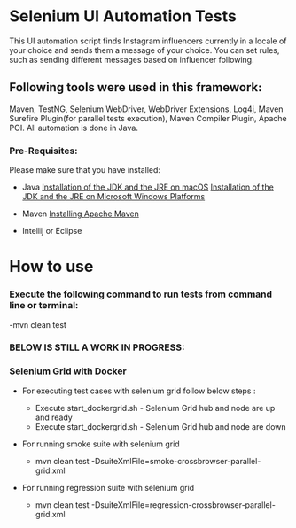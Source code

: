 # Selenium UI Automation Tests 
This UI automation script finds Instagram influencers currently in a locale of your choice and sends them a message of your choice.
You can set rules, such as sending different messages based on influencer following.

## Following tools were used in this framework:
Maven, TestNG, Selenium WebDriver, WebDriver Extensions, Log4j, Maven Surefire Plugin(for parallel tests execution), Maven Compiler Plugin, Apache POI. All automation is done in Java.

### Pre-Requisites:
Please make sure that you have installed:
- Java
  [Installation of the JDK and the JRE on macOS](https://docs.oracle.com/javase/10/install/installation-jdk-and-jre-macos.htm#JSJIG-GUID-C5F0BF25-3487-4F33-9275-7000C8E1C58C)
  [Installation of the JDK and the JRE on Microsoft Windows Platforms](https://docs.oracle.com/javase/10/install/installation-jdk-and-jre-microsoft-windows-platforms.htm#JSJIG-GUID-A7E27B90-A28D-4237-9383-A58B416071CA)

- Maven
  [Installing Apache Maven](https://maven.apache.org/install.html)

- Intellij or Eclipse

# How to use

### Execute the following command to run tests from command line or terminal:

   -mvn clean test





### BELOW IS STILL A WORK IN PROGRESS:
### Selenium Grid with Docker
- For executing test cases with selenium grid follow below steps :
   - Execute start_dockergrid.sh - Selenium Grid hub and node are up and ready
   - Execute start_dockergrid.sh - Selenium Grid hub and node are down

- For running smoke suite with selenium grid
   - mvn clean test -DsuiteXmlFile=smoke-crossbrowser-parallel-grid.xml
  
- For running regression suite with selenium grid
   - mvn clean test -DsuiteXmlFile=regression-crossbrowser-parallel-grid.xml

